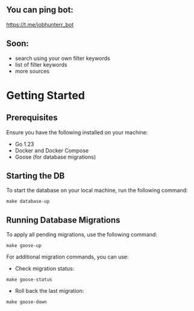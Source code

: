 ## You can ping bot:
 https://t.me/jobhunterr_bot

## Soon: 
- search using your own filter keywords 
- list of filter keywords 
- more sources 


# Getting Started

## Prerequisites

Ensure you have the following installed on your machine:

- Go 1.23
- Docker and Docker Compose
- Goose (for database migrations)

## Starting the DB

To start the database on your local machine, run the following command:

```
make database-up
```

## Running Database Migrations

To apply all pending migrations, use the following command:
```
make goose-up
```

For additional migration commands, you can use:
- Check migration status: 
```
make goose-status
```
- Roll back the last migration:
```
make goose-down
```